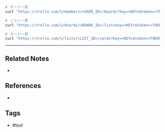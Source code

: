 ```sh
# ボード一覧
curl "https://trello.com/1/members/<USER_ID>/boards?key=<KEY>&token=<TOKEN>&fields=name"

# リスト一覧
curl "https://trello.com/1/boards/<BOARD_ID>/listskey=<KEY>&token=<TOKEN>&fields=name"

# カード一覧
curl "https://trello.com/1/lists/<LIST_ID>/cards?key=<KEY>&token=<TOKEN>&fields=name"
```

---
## Related Notes
- 

## References
- 

## Tags
- #tool 